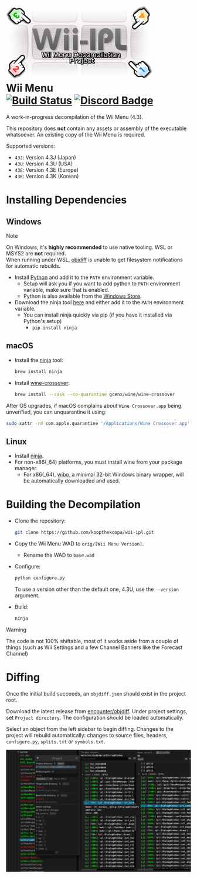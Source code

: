![Logo](./misc/logo.png)  
Wii Menu  
[![Build Status]][actions] [![Discord Badge]][discord]
========

[Build Status]: https://github.com/koopthekoopa/wii-ipl/actions/workflows/build.yml/badge.svg
[actions]: https://github.com/koopthekoopa/wii-ipl/actions/workflows/build.yml
[Discord Badge]: https://img.shields.io/discord/727908905392275526?color=%237289DA&logo=discord&logoColor=%23FFFFFF
[discord]: https://discord.gg/hKx3FJJgrV

A work-in-progress decompilation of the Wii Menu (4.3).

This repository does **not** contain any assets or assembly of the executable whatsoever. An existing copy of the Wii Menu is required.

Supported versions:
- `43J`: Version 4.3J (Japan)
- `43U`: Version 4.3U (USA)
- `43E`: Version 4.3E (Europe)
- `43K`: Version 4.3K (Korean)

Installing Dependencies
=======================

Windows
-------

> [!NOTE]
> On Windows, it's **highly recommended** to use native tooling. WSL or MSYS2 are **not** required.  
> When running under WSL, [objdiff](#diffing) is unable to get filesystem notifications for automatic rebuilds.

- Install [Python](https://www.python.org/downloads/) and add it to the `PATH` environment variable.
  - Setup will ask you if you want to add python to `PATH` environment variable, make sure that is enabled.
  - Python is also available from the [Windows Store](https://apps.microsoft.com/store/detail/python-311/9NRWMJP3717K).
- Download the ninja tool [here](https://github.com/ninja-build/ninja/releases) and either add it to the `PATH` environment variable.
  - You can install ninja quickly via pip (if you have it installed via Python's setup)
    - `pip install ninja`

macOS
-----

- Install the [ninja](https://github.com/ninja-build/ninja/wiki/Pre-built-Ninja-packages) tool:

  ```sh
  brew install ninja
  ```

- Install [wine-crossover](https://github.com/Gcenx/homebrew-wine):

  ```sh
  brew install --cask --no-quarantine gcenx/wine/wine-crossover
  ```

After OS upgrades, if macOS complains about `Wine Crossover.app` being unverified, you can unquarantine it using:

```sh
sudo xattr -rd com.apple.quarantine '/Applications/Wine Crossover.app'
```

Linux
-----

- Install [ninja](https://github.com/ninja-build/ninja/wiki/Pre-built-Ninja-packages).
- For non-x86(_64) platforms, you must install wine from your package manager.
  - For x86(_64), [wibo](https://github.com/decompals/wibo), a minimal 32-bit Windows binary wrapper, will be automatically downloaded and used.

Building the Decompilation
==========================

- Clone the repository:

  ```sh
  git clone https://github.com/koopthekoopa/wii-ipl.git
  ```

- Copy the Wii Menu WAD to `orig/[Wii Menu Version]`.
  - Rename the WAD to `base.wad`

- Configure:

  ```sh
  python configure.py
  ```

  To use a version other than the default one, 4.3U, use the `--version` argument.

- Build:

  ```sh
  ninja
  ```

> [!WARNING]
> The code is not 100% shiftable, most of it works aside from a couple of things (such as Wii Settings and a few Channel Banners like the Forecast Channel)

Diffing
=======

Once the initial build succeeds, an `objdiff.json` should exist in the project root.

Download the latest release from [encounter/objdiff](https://github.com/encounter/objdiff). Under project settings, set `Project directory`. The configuration should be loaded automatically.

Select an object from the left sidebar to begin diffing. Changes to the project will rebuild automatically: changes to source files, headers, `configure.py`, `splits.txt` or `symbols.txt`.

![](misc/objdiff.png)
